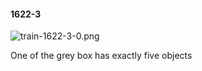 #### 1622-3
![train-1622-3-0.png](https://github.com/lil-lab/nlvr/raw/master/nlvr/train/images/19/train-1622-3-0.png "train-1622-3-0.png")

One of the grey box has exactly five objects